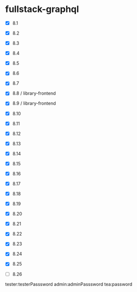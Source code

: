 # fullstack-graphql

- [x] 8.1
- [x] 8.2
- [x] 8.3
- [x] 8.4
- [x] 8.5
- [x] 8.6
- [x] 8.7
- [x] 8.8 / library-frontend
- [x] 8.9 / library-frontend
- [x] 8.10
- [x] 8.11
- [x] 8.12
- [x] 8.13
- [x] 8.14
- [x] 8.15
- [x] 8.16
- [x] 8.17
- [x] 8.18
- [x] 8.19
- [x] 8.20
- [x] 8.21
- [x] 8.22
- [x] 8.23
- [x] 8.24
- [x] 8.25
- [ ] 8.26


tester:testerPasssword
admin:adminPasssword
tea:password